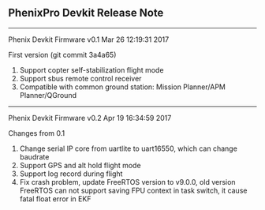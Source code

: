 ## PhenixPro Devkit Release Note

---

Phenix Devkit Firmware v0.1 Mar 26 12:19:31 2017

First version \(git commit 3a4a65\)

1. Support copter self-stabilization flight mode
2. Support sbus remote control receiver
3. Compatible with common ground station: Mission Planner/APM Planner/QGround

---

Phenix Devkit Firmware v0.2 Apr 19 16:34:59 2017

Changes from 0.1

1. Change serial IP core from uartlite to uart16550, which can change baudrate
2. Support GPS and alt hold flight mode
3. Support log record during flight
4. Fix crash problem, update FreeRTOS version to v9.0.0,  old version FreeRTOS can not support saving FPU context in task switch, it cause fatal float error in EKF





